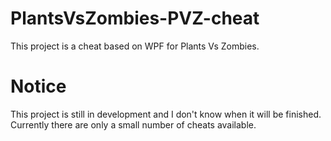# PlantsVsZombies-PVZ-cheat
This project is a cheat based on WPF for Plants Vs Zombies.

# Notice
This project is still in development and I don't know when it will be finished. Currently there are only a small number of cheats available.
